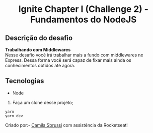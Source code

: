 <h1 align="center"> Ignite Chapter I (Challenge 2) - Fundamentos do NodeJS </h1>


## Descrição do desafio
<strong>Trabalhando com Middlewares</strong></br>
Nesse desafio você irá trabalhar mais a fundo com middlewares no Express. Dessa forma você será capaz de fixar mais ainda os conhecimentos obtidos até agora.


##  Tecnologias
- Node

1. Faça um clone desse projeto;

  ```
  yarn
  yarn dev

  ``` 
  
  
Criado por:- [Camila Sbrussi](https://github.com/camisbrussi/) com assistência da Rocketseat!
